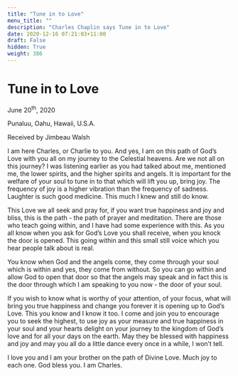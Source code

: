 ```yaml
---
title: "Tune in to Love"
menu_title: ""
description: "Charles Chaplin says Tune in to Love"
date: 2020-12-16 07:21:03+11:00
draft: False
hidden: True
weight: 386
---
```

# Tune in to Love

June 20<sup>th</sup>, 2020

Punaluu, Oahu, Hawaii, U.S.A.

Received by Jimbeau Walsh



I am here Charles, or Charlie to you. And yes, I am on this path of God’s Love with you all on my journey to the Celestial heavens. Are we not all on this journey? I was listening earlier as you had talked about me, mentioned me, the lower spirits, and the higher spirits and angels. It is important for the welfare of your soul to tune in to that which will lift you up, bring joy. The frequency of joy is a higher vibration than the frequency of sadness. Laughter is such good medicine. This much I knew and still do know. 

This Love we all seek and pray for, if you want true happiness and joy and bliss, this is the path - the path of prayer and meditation. There are those who teach going within, and I have had some experience with this. As you all know when you ask for God’s Love you shall receive, when you knock the door is opened. This going within and this small still voice which you hear people talk about is real. 

You know when God and the angels come, they come through your soul which is within and yes, they come from without. So you can go within and allow God to open that door so that the angels may speak and in fact this is the door through which I am speaking to you now - the door of your soul. 

If you wish to know what is worthy of your attention, of your focus, what will bring you true happiness and change you forever it is opening up to God’s Love. This you know and I know it too. I come and join you to encourage you to seek the highest, to use joy as your measure and true happiness in your soul and your hearts delight on your journey to the kingdom of God’s love and for all your days on the earth. May they be blessed with happiness and joy and may you all do a little dance every once in a while, I won’t tell. 

I love you and I am your brother on the path of Divine Love. Much joy to each one. God bless you. I am Charles.

